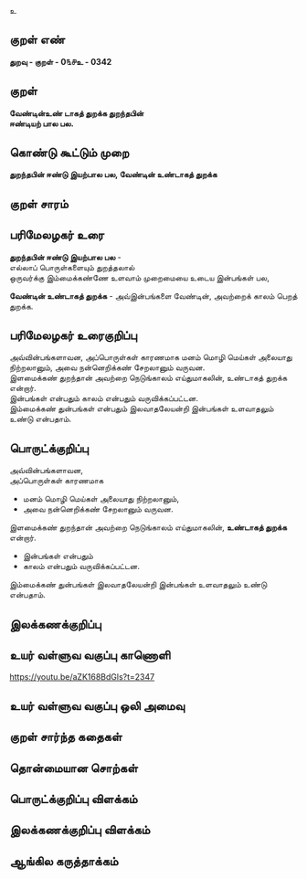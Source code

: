 உ

## குறள் எண் 

**துறவு - குறள் - 0௩௪உ - 0342**  

## குறள் 

**வேண்டின்உண் டாகத் துறக்க துறந்தபின்  
ஈண்டியற் பால பல.**

## கொண்டு கூட்டும் முறை

**துறந்தபின் ஈண்டு இயற்பால பல, வேண்டின் உண்டாகத் துறக்க**

## குறள் சாரம் 


## பரிமேலழகர் உரை

**துறந்தபின் ஈண்டு இயற்பால பல** -   
எல்லாப் பொருள்களையும் துறத்தலால்  
ஒருவர்க்கு இம்மைக்கண்ணே உளவாம் முறைமையை உடைய இன்பங்கள் பல,  

**வேண்டின் உண்டாகத் துறக்க** - அவ்இன்பங்களை வேண்டின், அவற்றைக் காலம் பெறத் துறக்க. 

## பரிமேலழகர் உரைகுறிப்பு   

அவ்வின்பங்களாவன, அப்பொருள்கள் காரணமாக மனம் மொழி மெய்கள் அலையாது நிற்றலானும், அவை நன்னெறிக்கண் சேறலானும் வருவன.  
இளமைக்கண் துறந்தான் அவற்றை நெடுங்காலம் எய்துமாகலின், உண்டாகத் துறக்க என்றார்.   
இன்பங்கள் என்பதும் காலம் என்பதும் வருவிக்கப்பட்டன.   
இம்மைக்கண் துன்பங்கள் என்பதும் இலவாதலேயன்றி இன்பங்கள் உளவாதலும் உண்டு என்பதாம்.  

## பொருட்க்குறிப்பு 

அவ்வின்பங்களாவன,   
அப்பொருள்கள் காரணமாக   
* மனம் மொழி மெய்கள் அலையாது நிற்றலானும்,  
* அவை நன்னெறிக்கண் சேறலானும் வருவன.    

இளமைக்கண் துறந்தான் அவற்றை நெடுங்காலம் எய்துமாகலின், **உண்டாகத் துறக்க** என்றார்.     

* இன்பங்கள் என்பதும்   
* காலம் என்பதும் வருவிக்கப்பட்டன.     

இம்மைக்கண் துன்பங்கள் இலவாதலேயன்றி இன்பங்கள் உளவாதலும் உண்டு என்பதாம்.  

## இலக்கணக்குறிப்பு  


## உயர் வள்ளுவ வகுப்பு காணொளி

https://youtu.be/aZK168BdGls?t=2347

## உயர் வள்ளுவ வகுப்பு ஒலி அமைவு 

 
## குறள் சார்ந்த கதைகள் 


## தொன்மையான சொற்கள்


## பொருட்க்குறிப்பு விளக்கம்


## இலக்கணக்குறிப்பு விளக்கம்


## ஆங்கில கருத்தாக்கம் 


